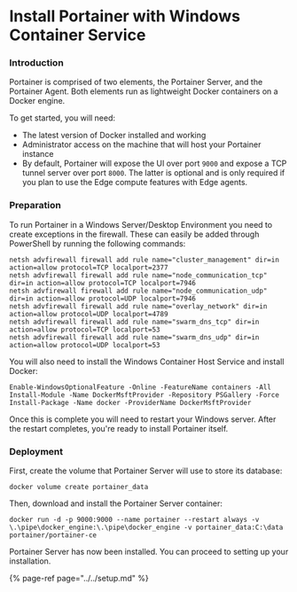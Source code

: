 # Install Portainer with Windows Container Service

### Introduction

Portainer is comprised of two elements, the Portainer Server, and the Portainer Agent. Both elements run as lightweight Docker containers on a Docker engine.

To get started, you will need:

* The latest version of Docker installed and working
* Administrator access on the machine that will host your Portainer instance
* By default, Portainer will expose the UI over port `9000` and expose a TCP tunnel server over port `8000`. The latter is optional and is only required if you plan to use the Edge compute features with Edge agents.

### Preparation

To run Portainer in a Windows Server/Desktop Environment you need to create exceptions in the firewall. These can easily be added through PowerShell by running the following commands:

```text
netsh advfirewall firewall add rule name="cluster_management" dir=in action=allow protocol=TCP localport=2377
netsh advfirewall firewall add rule name="node_communication_tcp" dir=in action=allow protocol=TCP localport=7946
netsh advfirewall firewall add rule name="node_communication_udp" dir=in action=allow protocol=UDP localport=7946
netsh advfirewall firewall add rule name="overlay_network" dir=in action=allow protocol=UDP localport=4789
netsh advfirewall firewall add rule name="swarm_dns_tcp" dir=in action=allow protocol=TCP localport=53
netsh advfirewall firewall add rule name="swarm_dns_udp" dir=in action=allow protocol=UDP localport=53
```

You will also need to install the Windows Container Host Service and install Docker:

```text
Enable-WindowsOptionalFeature -Online -FeatureName containers -All
Install-Module -Name DockerMsftProvider -Repository PSGallery -Force
Install-Package -Name docker -ProviderName DockerMsftProvider
```

Once this is complete you will need to restart your Windows server. After the restart completes, you're ready to install Portainer itself.

### Deployment

First, create the volume that Portainer Server will use to store its database:

```text
docker volume create portainer_data
```

Then, download and install the Portainer Server container:

```text
docker run -d -p 9000:9000 --name portainer --restart always -v \.\pipe\docker_engine:\.\pipe\docker_engine -v portainer_data:C:\data portainer/portainer-ce
```

Portainer Server has now been installed. You can proceed to setting up your installation.

{% page-ref page="../../setup.md" %}



